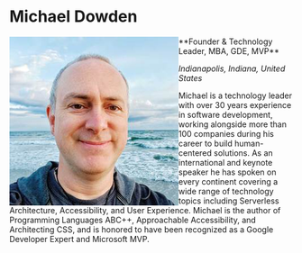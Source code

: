 # Michael Dowden

<img style="float: left;" src="michael-dowden.jpg">
**Founder & Technology Leader, MBA, GDE, MVP**

*Indianapolis, Indiana, United States*  

 

Michael is a technology leader with over 30 years experience in software development, working alongside more than 100 companies during his career to build human-centered solutions. As an international and keynote speaker he has spoken on every continent covering a wide range of technology topics including Serverless Architecture, Accessibility, and User Experience. Michael is the author of Programming Languages ABC++, Approachable Accessibility, and Architecting CSS, and is honored to have been recognized as a Google Developer Expert and Microsoft MVP.